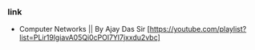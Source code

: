 
### link
- Computer Networks || By Ajay Das Sir [https://youtube.com/playlist?list=PLir19lgiavA05Qi0cPOl7Yl7jxxdu2vbc]
